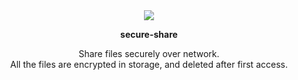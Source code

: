 <div align="center">

<img src="https://socialify.git.ci/raydwaipayan/secure-share/image?description=1&descriptionEditable=A%20go%20web%20app%20to%20securely%20share%20files%20over%20network&font=Rokkitt&forks=1&issues=1&language=1&owner=1&pattern=Brick%20Wall&pulls=1&stargazers=1&theme=Light" />

<b>secure-share</b>
<p>
Share files securely over network.
</br>
All the files are encrypted in storage,
and deleted after first access.
</div>
